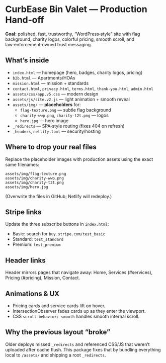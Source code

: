 
# CurbEase Bin Valet — Production Hand‑off

**Goal:** polished, fast, trustworthy, “WordPress‑style” site with flag background, charity logos, colorful pricing, smooth scroll, and law‑enforcement‑owned trust messaging.

## What’s inside
- `index.html` — homepage (hero, badges, charity logos, pricing)
- `b2b.html` — Apartments/HOAs
- `mission.html` — mission + standards
- `contact.html`, `privacy.html`, `terms.html`, `thank-you.html`, `admin.html`
- `assets/css/app.v5.css` — modern design
- `assets/js/site.v2.js` — light animation + smooth reveal
- `assets/img/` — **placeholders** for:
  - `flag-texture.png` — subtle flag background
  - `charity-wwp.png`, `charity-t2t.png` — logos
  - `hero.jpg` — hero image
- `_redirects` — SPA‑style routing (fixes 404 on refresh)
- `_headers`, `netlify.toml` — security/hosting

## Where to drop your real files
Replace the placeholder images with production assets using the exact same filenames:
```
assets/img/flag-texture.png
assets/img/charity-wwp.png
assets/img/charity-t2t.png
assets/img/hero.jpg
```
(Overwrite the files in GitHub; Netlify will redeploy.)

## Stripe links
Update the three subscribe buttons in `index.html`:
- Basic: search for `buy.stripe.com/test_basic`
- Standard: `test_standard`
- Premium: `test_premium`

## Header links
Header mirrors pages that navigate away: Home, Services (#services), Pricing (#pricing), Mission, Contact.

## Animations & UX
- Pricing cards and service cards lift on hover.
- IntersectionObserver fades cards up as they enter the viewport.
- CSS `scroll-behavior: smooth` handles smooth internal scroll.

## Why the previous layout “broke”
Older deploys missed `_redirects` and referenced CSS/JS that weren’t uploaded after cache flush. This package fixes that by bundling everything local to `/assets/` and shipping a root `_redirects`.
